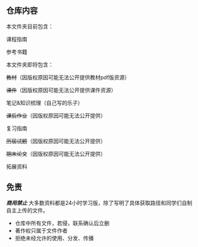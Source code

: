 
## 仓库内容
本文件夹目前包含：

课程指南

参考书籍

本文件夹即将包含：

~~教材~~（因版权原因可能无法公开提供教材pdf版资源）

~~课件~~（因版权原因可能无法公开提供课件资源）

笔记&知识梳理（自己写的乐子）

~~课后作业~~（因版权原因可能无法公开提供）

复习指南

~~历届试题~~（因版权原因可能无法公开提供）

~~期末论文~~（因版权原因可能无法公开提供）

拓展资料

## 免责

***商用禁止*** 大多数资料都是24小时学习版，除了写明了具体获取路径和同学们自制自主上传的文件。

- 仓库中所有文件，若侵，联系确认后立删
- 著作权只属于文件作者
- 拒绝未经允许的使用、分发、传播
